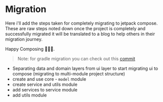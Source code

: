 # Migration
Here i'll add the steps taken for completely migrating to jetpack compose. These are raw steps noted
down once the project is completely and successfully migrated it will be translated to a blog to help
others in their migration journey.

Happy Composing 💚💚💚.
> Note: for gradle migration you can check out this [commit](https://github.com/uditkarode/AbleMusicPlayer/commit/d38d88479fc15092afd5c05ad6cd0034b5b12598)

- Separating data and domain layers from ui layer to start migrating ui to compose (migrating to multi-module project structure)
- create and use core - `model` module
- create service and utils module
- add services to service module
- add utils module
